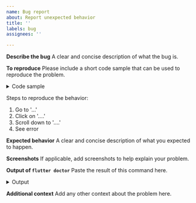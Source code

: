 ```yaml
---
name: Bug report
about: Report unexpected behavior
title: ''
labels: bug
assignees: ''

---
```


**Describe the bug**
A clear and concise description of what the bug is.

**To reproduce**
Please include a short code sample that can be used to reproduce the problem.
<details>
<summary>Code sample</summary>
</details>

Steps to reproduce the behavior:
1. Go to '...'
2. Click on '....'
3. Scroll down to '....'
4. See error

**Expected behavior**
A clear and concise description of what you expected to happen.

**Screenshots**
If applicable, add screenshots to help explain your problem.

**Output of `flutter doctor`**
Paste the result of this command here.
<details>
<summary>Output</summary>
</details>

**Additional context**
Add any other context about the problem here.

